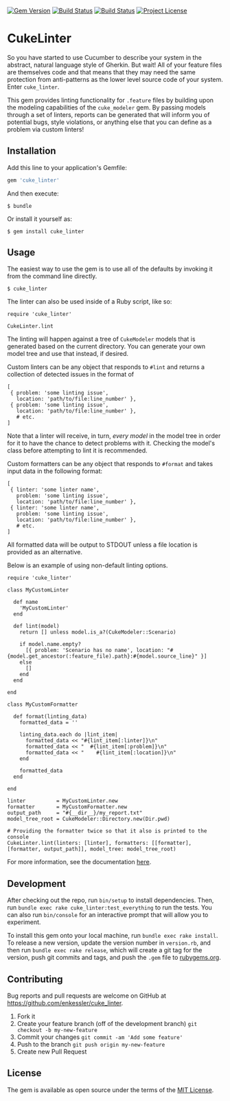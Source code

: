 [![Gem Version](https://badge.fury.io/rb/cuke_linter.svg)](https://rubygems.org/gems/cuke_linter)
[![Build Status](https://travis-ci.org/enkessler/cuke_linter.svg?branch=master)](https://travis-ci.org/enkessler/cuke_linter)
[![Build Status](https://ci.appveyor.com/api/projects/status/g5o70u747x073evy?svg=true)](https://ci.appveyor.com/project/enkessler/cuke-linter)
[![Project License](https://img.shields.io/badge/license-MIT-blue.svg)](https://opensource.org/licenses/mit-license.php)


# CukeLinter

So you have started to use Cucumber to describe your system in the abstract, natural language style of Gherkin. But wait! All of your feature files are themselves code and that means that they may need the same protection from anti-patterns as the lower level source code of your system. Enter `cuke_linter`.

This gem provides linting functionality for `.feature` files by building upon the modeling capabilities of the `cuke_modeler` gem. By passing models through a set of linters, reports can be generated that will inform you of potential bugs, style violations, or anything else that you can define as a problem  via custom linters! 

## Installation

Add this line to your application's Gemfile:

```ruby
gem 'cuke_linter'
```

And then execute:

    $ bundle

Or install it yourself as:

    $ gem install cuke_linter

## Usage

The easiest way to use the gem is to use all of the defaults by invoking it from the command line directly.

```
$ cuke_linter
```

The linter can also be used inside of a Ruby script, like so:

```
require 'cuke_linter'

CukeLinter.lint
```

The linting will happen against a tree of `CukeModeler` models that is generated based on the current directory. You can generate your own model tree and use that instead, if desired.

Custom linters can be any object that responds to `#lint` and returns a collection of detected issues in the format of

```
[
 { problem: 'some linting issue',
   location: 'path/to/file:line_number' },
 { problem: 'some linting issue',
   location: 'path/to/file:line_number' },
   # etc.
]
```

Note that a linter will receive, in turn, *every model* in the model tree in order for it to have the chance to detect problems with it. Checking the model's class before attempting to lint it is recommended.

Custom formatters can be any object that responds to `#format` and takes input data in the following format:

```
[
 { linter: 'some linter name',
   problem: 'some linting issue',
   location: 'path/to/file:line_number' },
 { linter: 'some linter name',
   problem: 'some linting issue',
   location: 'path/to/file:line_number' },
   # etc.
]
```

All formatted data will be output to STDOUT unless a file location is provided as an alternative.

Below is an example of using non-default linting options.

```
require 'cuke_linter'

class MyCustomLinter

  def name
    'MyCustomLinter'
  end

  def lint(model)
    return [] unless model.is_a?(CukeModeler::Scenario)

    if model.name.empty?
      [{ problem: 'Scenario has no name', location: "#{model.get_ancestor(:feature_file).path}:#{model.source_line}" }]
    else
      []
    end
  end

end

class MyCustomFormatter

  def format(linting_data)
    formatted_data = ''

    linting_data.each do |lint_item|
      formatted_data << "#{lint_item[:linter]}\n"
      formatted_data << "  #{lint_item[:problem]}\n"
      formatted_data << "    #{lint_item[:location]}\n"
    end

    formatted_data
  end

end

linter          = MyCustomLinter.new
formatter       = MyCustomFormatter.new
output_path     = "#{__dir__}/my_report.txt"
model_tree_root = CukeModeler::Directory.new(Dir.pwd)

# Providing the formatter twice so that it also is printed to the console
CukeLinter.lint(linters: [linter], formatters: [[formatter], [formatter, output_path]], model_tree: model_tree_root)
```


For more information, see the documentation [here](https://app.cucumber.pro/projects/cuke_linter/documents/branch/master/).


## Development

After checking out the repo, run `bin/setup` to install dependencies. Then, run `bundle exec rake cuke_linter:test_everything` to run the tests. You can also run `bin/console` for an interactive prompt that will allow you to experiment.

To install this gem onto your local machine, run `bundle exec rake install`. To release a new version, update the version number in `version.rb`, and then run `bundle exec rake release`, which will create a git tag for the version, push git commits and tags, and push the `.gem` file to [rubygems.org](https://rubygems.org).

## Contributing

Bug reports and pull requests are welcome on GitHub at https://github.com/enkessler/cuke_linter.

1. Fork it
2. Create your feature branch (off of the development branch)
   `git checkout -b my-new-feature`
3. Commit your changes
   `git commit -am 'Add some feature'`
4. Push to the branch
   `git push origin my-new-feature`
5. Create new Pull Request

## License

The gem is available as open source under the terms of the [MIT License](https://opensource.org/licenses/MIT).
